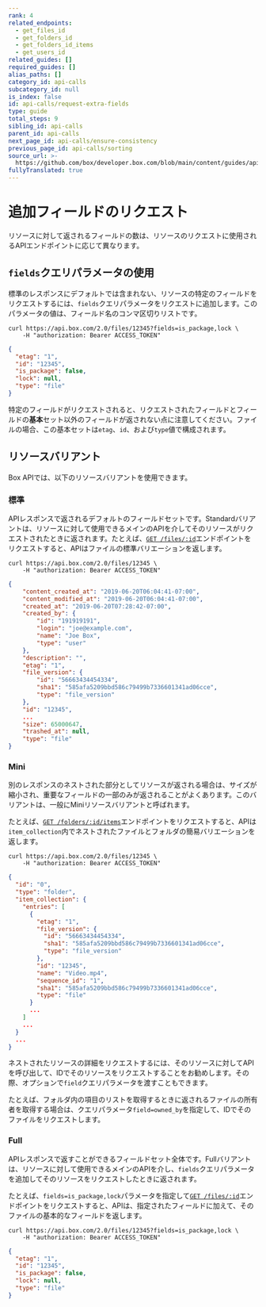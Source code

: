 ```yaml
---
rank: 4
related_endpoints:
  - get_files_id
  - get_folders_id
  - get_folders_id_items
  - get_users_id
related_guides: []
required_guides: []
alias_paths: []
category_id: api-calls
subcategory_id: null
is_index: false
id: api-calls/request-extra-fields
type: guide
total_steps: 9
sibling_id: api-calls
parent_id: api-calls
next_page_id: api-calls/ensure-consistency
previous_page_id: api-calls/sorting
source_url: >-
  https://github.com/box/developer.box.com/blob/main/content/guides/api-calls/request-extra-fields.md
fullyTranslated: true
---
```

# 追加フィールドのリクエスト

リソースに対して返されるフィールドの数は、リソースのリクエストに使用されるAPIエンドポイントに応じて異なります。

## `fields`クエリパラメータの使用

標準のレスポンスにデフォルトでは含まれない、リソースの特定のフィールドをリクエストするには、`fields`クエリパラメータをリクエストに追加します。このパラメータの値は、フィールド名のコンマ区切りリストです。

```curl
curl https://api.box.com/2.0/files/12345?fields=is_package,lock \
    -H "authorization: Bearer ACCESS_TOKEN"

```

```json
{
  "etag": "1",
  "id": "12345",
  "is_package": false,
  "lock": null,
  "type": "file"
}

```

<Message type="notice">

特定のフィールドがリクエストされると、リクエストされたフィールドとフィールドの**基本**セット以外のフィールドが返されない点に注意してください。ファイルの場合、この基本セットは`etag`、`id`、および`type`値で構成されます。

</Message>

## リソースバリアント

Box APIでは、以下のリソースバリアントを使用できます。

### 標準

APIレスポンスで返されるデフォルトのフィールドセットです。Standardバリアントは、リソースに対して使用できるメインのAPIを介してそのリソースがリクエストされたときに返されます。たとえば、[`GET /files/:id`](endpoint://get_files_id)エンドポイントをリクエストすると、APIはファイルの標準バリエーションを返します。

```curl
curl https://api.box.com/2.0/files/12345 \
    -H "authorization: Bearer ACCESS_TOKEN"

```

```json
{
    "content_created_at": "2019-06-20T06:04:41-07:00",
    "content_modified_at": "2019-06-20T06:04:41-07:00",
    "created_at": "2019-06-20T07:28:42-07:00",
    "created_by": {
        "id": "191919191",
        "login": "joe@example.com",
        "name": "Joe Box",
        "type": "user"
    },
    "description": "",
    "etag": "1",
    "file_version": {
        "id": "56663434454334",
        "sha1": "585afa5209bbd586c79499b7336601341ad06cce",
        "type": "file_version"
    },
    "id": "12345",
    ...
    "size": 65000647,
    "trashed_at": null,
    "type": "file"
}

```

### Mini

別のレスポンスのネストされた部分としてリソースが返される場合は、サイズが縮小され、重要なフィールドの一部のみが返されることがよくあります。このバリアントは、一般にMiniリソースバリアントと呼ばれます。

たとえば、[`GET /folders/:id/items`](endpoint://get_folders_id_items)エンドポイントをリクエストすると、APIは`item_collection`内でネストされたファイルとフォルダの簡易バリエーションを返します。

```curl
curl https://api.box.com/2.0/files/12345 \
    -H "authorization: Bearer ACCESS_TOKEN"

```

```json
{
  "id": "0",
  "type": "folder",
  "item_collection": {
    "entries": [
      {
        "etag": "1",
        "file_version": {
          "id": "56663434454334",
          "sha1": "585afa5209bbd586c79499b7336601341ad06cce",
          "type": "file_version"
        },
        "id": "12345",
        "name": "Video.mp4",
        "sequence_id": "1",
        "sha1": "585afa5209bbd586c79499b7336601341ad06cce",
        "type": "file"
      }
      ...
    ]
    ...
  }
  ...
}

```

<Message type="notice">

ネストされたリソースの詳細をリクエストするには、そのリソースに対してAPIを呼び出して、IDでそのリソースをリクエストすることをお勧めします。その際、オプションで`field`クエリパラメータを渡すこともできます。

たとえば、フォルダ内の項目のリストを取得するときに返されるファイルの所有者を取得する場合は、クエリパラメータ`field=owned_by`を指定して、IDでそのファイルをリクエストします。

</Message>

### Full

APIレスポンスで返すことができるフィールドセット全体です。Fullバリアントは、リソースに対して使用できるメインのAPIを介し、`fields`クエリパラメータを追加してそのリソースをリクエストしたときに返されます。

たとえば、`fields=is_package,lock`パラメータを指定して[`GET /files/:id`](endpoint://get_files_id)エンドポイントをリクエストすると、APIは、指定されたフィールドに加えて、そのファイルの基本的なフィールドを返します。

```curl
curl https://api.box.com/2.0/files/12345?fields=is_package,lock \
    -H "authorization: Bearer ACCESS_TOKEN"

```

```json
{
  "etag": "1",
  "id": "12345",
  "is_package": false,
  "lock": null,
  "type": "file"
}

```
